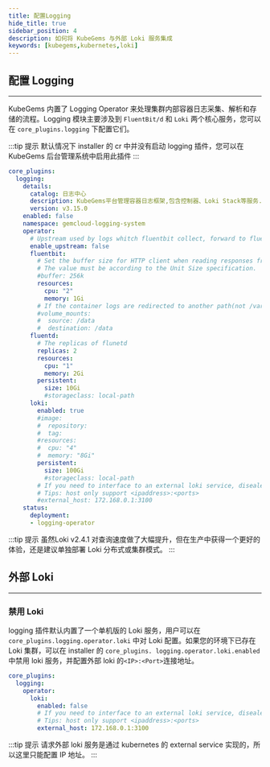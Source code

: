 ```yaml
---
title: 配置Logging
hide_title: true
sidebar_position: 4
description: 如何将 KubeGems 与外部 Loki 服务集成
keywords: [kubegems,kubernetes,loki]
---
```


## 配置 Logging

---

KubeGems 内置了 Logging Operator 来处理集群内部容器日志采集、解析和存储的流程。Logging 模块主要涉及到 `FluentBit/d` 和 `Loki` 两个核心服务，您可以在 `core_plugins.logging` 下配置它们。

:::tip 提示
默认情况下 installer 的 cr 中并没有启动 logging 插件，您可以在 KubeGems 后台管理系统中启用此插件
:::

```yaml
core_plugins:
  logging:
    details:
      catalog: 日志中心
      description: KubeGems平台管理容器日志框架,包含控制器、Loki Stack等服务.
      version: v3.15.0
    enabled: false
    namespace: gemcloud-logging-system
    operator:
      # Upstream used by logs whitch fluentbit collect, forward to fluentdpstream uspfluentbit and forwarded to flunetd
      enable_upstream: false
      fluentbit:
        # Set the buffer size for HTTP client when reading responses from Kubernetes API server.
        # The value must be according to the Unit Size specification.
        #buffer: 256k
        resources:
          cpu: "2"
          memory: 1Gi
        # If the container logs are redirected to another path(not /var/log/pods), the path needs to be mounted to fluentbit.
        #volume_mounts:
        #  source: /data
        #  destination: /data
      fluentd:
        # The replicas of flunetd
        replicas: 2
        resources:
          cpu: "1"
          memory: 2Gi
        persistent:
          size: 10Gi
          #storageclass: local-path
      loki:
        enabled: true
        #image:
        #  repository:
        #  tag:
        #resources:
        #  cpu: "4"
        #  memory: "8Gi"
        persistent:
          size: 100Gi
          #storageclass: local-path
        # If you need to interface to an external loki service, disealed loki and configured the host field
        # Tips: host only support <ipaddress>:<ports>
        #external_host: 172.168.0.1:3100
    status:
      deployment:
      - logging-operator
```

:::tip 提示
虽然Loki v2.4.1 对查询速度做了大幅提升，但在生产中获得一个更好的体验，还是建议单独部署 Loki 分布式或集群模式。
:::

## 外部 Loki
---
###  禁用 Loki


logging 插件默认内置了一个单机版的 Loki 服务，用户可以在`core_plugins.logging.operator.loki` 中对 Loki 配置。如果您的环境下已存在 Loki 集群，可以在 installer 的 `core_plugins. logging.operator.loki.enabled` 中禁用 loki 服务，并配置外部 loki 的`<IP>:<Port>`连接地址。

```yaml
core_plugins:
  logging:
    operator:
      loki:
        enabled: false
        # If you need to interface to an external loki service, disealed loki and configured the host field
        # Tips: host only support <ipaddress>:<ports>
        external_host: 172.168.0.1:3100
```

:::tip 提示
请求外部 loki 服务是通过 kubernetes 的 external service 实现的，所以这里只能配置 IP 地址。
:::

